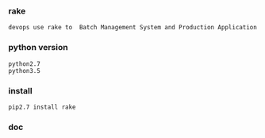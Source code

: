 ### rake

    devops use rake to  Batch Management System and Production Application


### python version

    python2.7
    python3.5


### install

    pip2.7 install rake

### doc